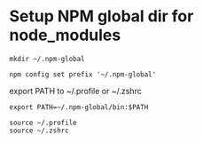 # Setup NPM global dir for node_modules

	mkdir ~/.npm-global

	npm config set prefix '~/.npm-global'

export PATH to ~/.profile or ~/.zshrc

	export PATH=~/.npm-global/bin:$PATH

	source ~/.profile
	source ~/.zshrc
